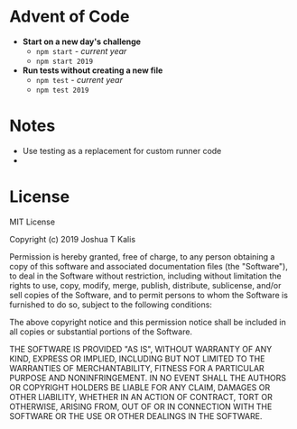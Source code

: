# Advent of Code

- **Start on a new day's challenge**
  - `npm start` - _current year_
  - `npm start 2019`
- **Run tests without creating a new file**
  - `npm test` - _current year_
  - `npm test 2019`

# Notes

- Use testing as a replacement for custom runner code
-

# License

MIT License

Copyright (c) 2019 Joshua T Kalis

Permission is hereby granted, free of charge, to any person obtaining a copy
of this software and associated documentation files (the "Software"), to deal
in the Software without restriction, including without limitation the rights
to use, copy, modify, merge, publish, distribute, sublicense, and/or sell
copies of the Software, and to permit persons to whom the Software is
furnished to do so, subject to the following conditions:

The above copyright notice and this permission notice shall be included in all
copies or substantial portions of the Software.

THE SOFTWARE IS PROVIDED "AS IS", WITHOUT WARRANTY OF ANY KIND, EXPRESS OR
IMPLIED, INCLUDING BUT NOT LIMITED TO THE WARRANTIES OF MERCHANTABILITY,
FITNESS FOR A PARTICULAR PURPOSE AND NONINFRINGEMENT. IN NO EVENT SHALL THE
AUTHORS OR COPYRIGHT HOLDERS BE LIABLE FOR ANY CLAIM, DAMAGES OR OTHER
LIABILITY, WHETHER IN AN ACTION OF CONTRACT, TORT OR OTHERWISE, ARISING FROM,
OUT OF OR IN CONNECTION WITH THE SOFTWARE OR THE USE OR OTHER DEALINGS IN THE
SOFTWARE.
